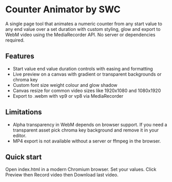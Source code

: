 # Counter Animator by SWC

A single page tool that animates a numeric counter from any start value to any end value over a set duration with custom styling, glow and export to WebM video using the MediaRecorder API. No server or dependencies required.

## Features
- Start value end value duration controls with easing and formatting
- Live preview on a canvas with gradient or transparent backgrounds or chroma key
- Custom font size weight colour and glow shadow
- Canvas resize for common video sizes like 1920x1080 and 1080x1920
- Export to .webm with vp9 or vp8 via MediaRecorder

## Limitations
- Alpha transparency in WebM depends on browser support. If you need a transparent asset pick chroma key background and remove it in your editor.
- MP4 export is not available without a server or ffmpeg in the browser.

## Quick start
Open index.html in a modern Chromium browser. Set your values. Click Preview then Record video then Download last video.
